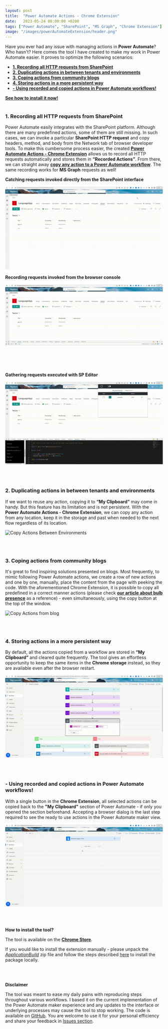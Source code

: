 ```yaml
---
layout: post
title:  "Power Automate Actions - Chrome Extension"
date:   2023-05-24 00:00:00 +0200
tags: ["Power Automate", "SharePoint", "MS Graph", "Chrome Extension"]
image: "/images/powerAutomateExtension/header.png"
---
```


Have you ever had any issue with managing actions in **Power Automate**? Who hasn't? Here comes the tool I have created to make my work in Power Automate easier. It proves to optimize the following scenarios:
- [**1. Recording all HTTP requests from SharePoint**](#1-recording-all-http-requests-from-sharepoint)
- [**2. Duplicating actions in between tenants and environments**](#2-duplicating-actions-in-between-tenants-and-environments)
- [**3. Coping actions from community blogs**](#3-coping-actions-from-community-blogs)
- [**4. Storing actions in a more persistent way**](#4-storing-actions-in-a-more-persistent-way)
- [**- Using recorded and copied actions in Power Automate workflows!**](#--using-recorded-and-copied-actions-in-power-automate-workflows)

[**See how to install it now!**](#how-to-install-the-tool) 
<br />
<br />


### **1. Recording all HTTP requests from SharePoint**
Power Automate easily integrates with the SharePoint platform. Although there are many predefined actions, some of them are still missing. In such cases, we can invoke a particular **SharePoint HTTP request** and copy headers, method, and body from the Network tab of browser developer tools. To make this cumbersome process easier, the created [**Power Automate Actions - Chrome Extension**](#how-to-install-the-tool) allows us to record all HTTP requests automatically and stores them in **“Recorded Actions”**. From there, we can straight away [**copy any action to a Power Automate workflow**](#--using-recorded-and-copied-actions-in-power-automate-workflows). The same recording works for **MS Graph** requests as well!

 **Catching requests invoked directly from the SharePoint interface**

![Recorded Actions](/images/powerAutomateExtension/RecordDefaultSPActions.gif)


 **Recording requests invoked from the browser console**

![Recorded Actions](/images/powerAutomateExtension/RecordConsoleAction.gif)


 **Gathering requests executed with SP Editor**

![Recorded Actions](/images/powerAutomateExtension/RecordActionsFromSPEditor.gif)

<br />
<br />

### **2. Duplicating actions in between tenants and environments**
If we want to reuse any action, copying it to **“My Clipboard”** may come in handy. But this feature has its limitation and is not persistent. With the **Power Automate Actions - Chrome Extension**, we can copy any action from any location, keep it in the storage and past when needed to the next flow regardless of its location.

![Copy Actions Between Environments](/images/powerAutomateExtension/CopyBetweenEnvs.gif)

<br />
<br />

### **3. Coping actions from community blogs**
It's great to find inspiring solutions presented on blogs. Most frequently, to mimic following Power Automate actions, we create a row of new actions and one by one, manually, place the content from the page with peeking the code. With the aforementioned Chrome Extension, it is possible to copy all predefined in a correct manner actions (please check **[our article about bulb presence](https://michalkornet.com/2023/04/25/Bulb_Presence.html)** as a reference) - even simultaneously, using the copy button at the top of the window.

![Copy Actions from blog](/images/powerAutomateExtension/CopyItemsFromBlogAndSaveOnFlow.gif)

<br />
<br />

### **4. Storing actions in a more persistent way**
By default, all the actions copied from a workflow are stored in **“My Clipboard”** and cleared quite frequently.
The tool gives an effortless opportunity to keep the same items in the **Chrome storage** instead, so they are available even after the browser restart.

![Copy Actions from My Clipboard](/images/powerAutomateExtension/CopyMyClipboardActions.gif)

<br />
<br />

### **- Using recorded and copied actions in Power Automate workflows!**
With a single button in the **Chrome Extension**, all selected actions can be copied back to the **"My Clipboard"** section of Power Automate - if only you opened the section beforehand. Accepting a browser dialog is the last step required to see the ready to use actions in the Power Automate maker view.

![Paste Actions to my clipboard](/images/powerAutomateExtension/CopyItemsToMyClipboard.gif)

<br />
<br />

<strong id="how-to-install-the-tool">How to install the tool?</strong>

The tool is available on the **[Chrome Store](https://chrome.google.com/webstore/detail/power-automate-actions-ha/eoeddkppcaagdeafjfiopeldffkhjodl?hl=pl&authuser=0)**.

If you would like to install the extension manually - please unpack the *[ApplicationBuild](https://github.com/mkm17/powerautomate-actions-extension/blob/main/ApplicationBuild.zip)* zip file and follow the steps described [here](https://support.google.com/chrome/a/answer/2714278?hl=en) to install the package locally. 



<br />
<br />


 **Disclaimer**

The tool was meant to ease my daily pains with reproducing steps throughout various workflows. I based it on the current implementation of the Power Automate maker experience and any updates to the interface or underlying processes may cause the tool to stop working. 
The code is available on [GitHub](https://github.com/mkm17/powerautomate-actions-extension/tree/main). You are welcome to use it for your personal efficiency and share your feedback in [Issues section](https://github.com/mkm17/powerautomate-actions-extension/issues).

<br />
<br />
